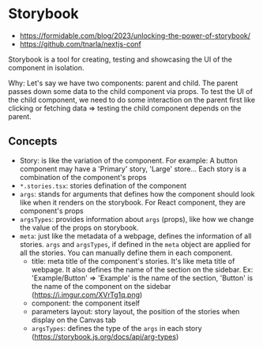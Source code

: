 # Storybook

- <https://formidable.com/blog/2023/unlocking-the-power-of-storybook/>
- <https://github.com/tnarla/nextjs-conf>

Storybook is a tool for creating, testing and showcasing the UI of the component in isolation.

Why: Let's say we have two components: parent and child. The parent passes down some data to the child component via props. To test the UI of the child component, we need to do some interaction on the parent first like clicking or fetching data => testing the child component depends on the parent.

## Concepts

- Story: is like the variation of the component. For example: A button component may have a 'Primary' story, 'Large' store... Each story is a combination of the component's props
- `*.stories.tsx`: stories defination of the component
- `args`: stands for arguments that defines how the component should look like when it renders on the storybook. For React component, they are component's props
- `argsTypes`: provides information about `args` (props), like how we change the value of the props on storybook.
- `meta`: just like the metadata of a webpage, defines the information of all stories. `args` and `argsTypes`, if defined in the `meta` object are applied for all the stories. You can manually define them in each component.
  - title: meta title of the component's stories. It's like meta title of webpage. It also defines the name of the section on the sidebar. Ex: 'Example/Button' => 'Example' is the name of the section, 'Button' is the name of the component on the sidebar (<https://i.imgur.com/XVrTg1q.png>)
  - component: the component itself
  - parameters layout: story layout, the position of the stories when display on the Canvas tab 
  - `argsTypes`: defines the type of the `args` in each story (<https://storybook.js.org/docs/api/arg-types>)
